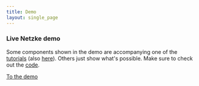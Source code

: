 ```yaml
---
title: Demo
layout: single_page
---
```


### Live Netzke demo

Some components shown in the demo are accompanying one of the [tutorials](https://github.com/skozlov/netzke/wiki) (also [here](http://blog.writelesscode.com/)). Others just show what's possible. Make sure to check out the [code](https://github.com/skozlov/netzke-demo).

[To the demo](http://demo.netzke.org/)